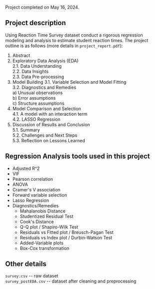 Project completed on May 16, 2024.

## Project description

Using Reaction Time Survey dataset conduct a rigorous regression modeling and analysis to estimate student reaction times. The project outline is as follows (more details in `project_report.pdf`):

1. Abstract
2. Exploratory Data Analysis (EDA) \
  2.1. Data Understanding \
  2.2. Data Insights \
  2.3. Data Pre-processing 
3. Model Building 
  3.1. Variable Selection and Model Fitting \
  3.2. Diagnostics and Remedies \
       a) Unusual observations \
       b) Error assumptions \
       c) Structure assumptions 
5. Model Comparison and Selection \
  4.1. A model with an interaction term \
  4.2. LASSO Regression 
6. Discussion of Results and Conclusion \
  5.1. Summary \
  5.2. Challenges and Next Steps \
  5.3. Reflection on Lessons Learned 

## Regression Analysis tools used in this project
- Adjusted R^2
- VIF
- Pearson correlation
- ANOVA
- Cramer's V association
- Forward variable selection
- Lasso Regression
- Diagnostics/Remedies
  - Mahalanobis Distance
  - Studentized Residual Test
  - Cook's Distance
  - Q-Q plot / Shapiro-Wilk Test
  - Residuals vs Fitted plot / Breusch-Pagan Test
  - Residuals vs Index plot / Durbin-Watson Test
  - Added-Variable plots
  - Box-Cox transformation

## Other details

`survey.csv` -- raw dataset \
`survey_postEDA.csv` -- dataset after cleaning and preprocessing

